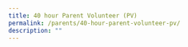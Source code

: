 ```yaml
---
title: 40 hour Parent Volunteer (PV)
permalink: /parents/40-hour-parent-volunteer-pv/
description: ""
---
```


